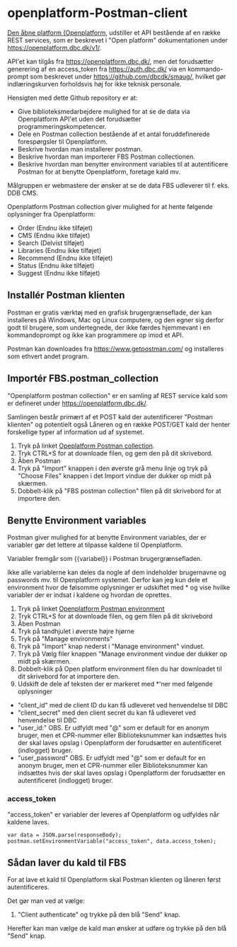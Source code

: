# openplatform-Postman-client

[Den åbne platform (Openplatform](https://openplatform.dbc.dk/), udstiller et API bestående af en række REST services, som er beskrevet i "Open platform" dokumentationen under https://openplatform.dbc.dk/v1/.

API'et kan tilgås fra https://openplatform.dbc.dk/, men det forudsætter generering af en access_token fra https://auth.dbc.dk/ via en kommando-prompt som beskrevet under https://github.com/dbcdk/smaug/, hvilket gør indlæringskurven forholdsvis høj for ikke teknisk personale.

Hensigten med dette Github repository er at:
* Give biblioteksmedarbejdere mulighed for at se de data via Openplatform API'et uden det forudsætter programmeringskompetencer.
* Dele en Postman collection bestående af et antal foruddefinerede forespørgsler til Openplatform.
* Beskrive hvordan man installerer postman.
* Beskrive hvordan man importerer FBS Postman collectionen.
* Beskrive hvordan man benytter environment variables til at autentificere Postman for at benytte Openplatform, foretage kald mv.

Målgruppen er webmastere der ønsker at se de data FBS udleverer til f. eks. DDB CMS.

Openplatform Postman collection giver mulighed for at hente følgende oplysninger fra Openplatform:

* Order (Endnu ikke tilføjet)
* CMS (Endnu ikke tilføjet)
* Search (Delvist tilføjet)
* Libraries (Endnu ikke tilføjet)
* Recommend (Endnu ikke tilføjet)
* Status (Endnu ikke tilføjet)
* Suggest (Endnu ikke tilføjet)

## Installér Postman klienten

Postman er gratis værktøj med en grafisk brugergrænseflade, der kan installeres på Windows, Mac og Linux computere, og den egner sig derfor godt til brugere, som undertegnede, der ikke færdes hjemmevant i en kommandoprompt og ikke kan programmere op imod et API.

Postman kan downloades fra https://www.getpostman.com/ og installeres som ethvert andet program.

## Importér FBS.postman_collection

"Openplatform postman collection" er en samling af REST service kald som er defineret under https://openplatform.dbc.dk/.

Samlingen består primært af et POST kald der autentificerer "Postman klienten" og potentielt også Låneren og en række POST/GET kald der henter forskellige typer af information ud af systemet. 

1. Tryk på linket [Opeplatform Postman collection](https://raw.githubusercontent.com/rolfmadsen/openplatform-Postman-client/master/Openplatform.postman_collection.json).
2. Tryk CTRL+S for at downloade filen, og gem den på dit skrivebord.
3. Åben Postman
4. Tryk på "Import" knappen i den øverste grå menu linje og tryk på "Choose Files" knappen i det Import vindue der dukker op midt på skærmen.
5. Dobbelt-klik på "FBS postman collection" filen på dit skrivebord for at importere den.

## Benytte Environment variables

Postman giver mulighed for at benytte Environment variables, der er variabler gør det lettere at tilpasse kaldene til Openplatform.

Variabler fremgår som {{variabel}} i Postman brugergrænsefladen.

Ikke alle variablerne kan deles da nogle af dem indeholder brugernavne og passwords mv. til Openplatform systemet.
Derfor kan jeg kun dele et environment hvor de følsomme oplysninger er udskiftet med * og vise hvilke variabler der er indsat i kaldene og hvordan de oprettes.

1. Tryk på linket [Openplatform Postman environment](https://raw.githubusercontent.com/rolfmadsen/openplatform-Postman-client/master/Openplatform.postman_environment.json)
2. Tryk CTRL+S for at downloade filen, og gem filen på dit skrivebord
3. Åben Postman
4. Tryk på tandhjulet i øverste højre hjørne
5. Tryk på "Manage environments"
6. Tryk på "Import" knap nederst i "Manage environment" vinduet.
7. Tryk på Vælg filer knappen "Manage environment vindue der dukker op midt på skærmen.
8. Dobbelt-klik på Open platform environment filen du har downloadet til dit skrivebord for at importere den.
10. Udskift de dele af teksten der er markeret med \*'ner med følgende oplysninger 
  * "client_id" med de client ID du kan få udleveret ved henvendelse til DBC
  * "client_secret" med den client secret du kan få udleveret ved henvendelse til DBC
  * "user_id:" OBS. Er udfyldt med "@" som er default for en anonym bruger, men et CPR-nummer eller Biblioteksnummer kan indsættes hvis der skal laves opslag i Openplatform der forudsætter en autentificeret (indlogget) bruger.
  * "user_password" OBS. Er udfyldt med "@" som er default for en anonym bruger, men et CPR-nummer eller Biblioteksnummer kan indsættes hvis der skal laves opslag i Openplatform der forudsætter en autentificeret (indlogget) bruger.

### access_token

"access_token" er variabler der leveres af Openplatform og udfyldes når kaldene laves.

```
var data = JSON.parse(responseBody);
postman.setEnvironmentVariable("access_token", data.access_token);
```

## Sådan laver du kald til FBS

For at lave et kald til Openplatform skal Postman klienten og låneren først autentificeres. 

Det gør man ved at vælge:
1. "Client authenticate" og trykke på den blå "Send" knap.

Herefter kan man vælge de kald man ønsker at udføre og trykke på den blå "Send" knap.
